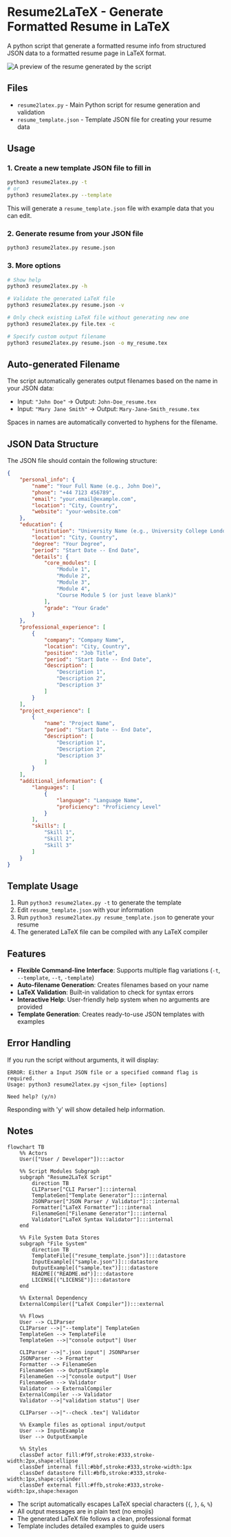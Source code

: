 # Resume2LaTeX - Generate Formatted Resume in LaTeX

A python script that generate a formatted resume  info from structured JSON data to a formatted resume page in LaTeX format.

![A preview of the resume generated by the script](sample.png)

## Files

- `resume2latex.py` - Main Python script for resume generation and validation
- `resume_template.json` - Template JSON file for creating your resume data

## Usage

### 1. Create a new template JSON file to fill in

```bash
python3 resume2latex.py -t
# or
python3 resume2latex.py --template
```

This will generate a `resume_template.json` file with example data that you can edit.

### 2. Generate resume from your JSON file

```bash
python3 resume2latex.py resume.json
```

### 3. More options

```bash
# Show help
python3 resume2latex.py -h

# Validate the generated LaTeX file
python3 resume2latex.py resume.json -v

# Only check existing LaTeX file without generating new one
python3 resume2latex.py file.tex -c

# Specify custom output filename
python3 resume2latex.py resume.json -o my_resume.tex
```

## Auto-generated Filename

The script automatically generates output filenames based on the name in your JSON data:
- Input: `"John Doe"` → Output: `John-Doe_resume.tex`
- Input: `"Mary Jane Smith"` → Output: `Mary-Jane-Smith_resume.tex`

Spaces in names are automatically converted to hyphens for the filename.

## JSON Data Structure

The JSON file should contain the following structure:

```json
{
    "personal_info": {
        "name": "Your Full Name (e.g., John Doe)",
        "phone": "+44 7123 456789",
        "email": "your.email@example.com",
        "location": "City, Country",
        "website": "your-website.com"
    },
    "education": {
        "institution": "University Name (e.g., University College London)",
        "location": "City, Country",
        "degree": "Your Degree",
        "period": "Start Date -- End Date",
        "details": {
            "core_modules": [
                "Module 1",
                "Module 2",
                "Module 3",
                "Module 4",
                "Course Module 5 (or just leave blank)"
            ],
            "grade": "Your Grade"
        }
    },
    "professional_experience": [
        {
            "company": "Company Name",
            "location": "City, Country",
            "position": "Job Title",
            "period": "Start Date -- End Date",
            "description": [
                "Description 1",
                "Description 2",
                "Description 3"
            ]
        }
    ],
    "project_experience": [
        {
            "name": "Project Name",
            "period": "Start Date -- End Date",
            "description": [
                "Description 1",
                "Description 2",
                "Description 3"
            ]
        }
    ],
    "additional_information": {
        "languages": [
            {
                "language": "Language Name",
                "proficiency": "Proficiency Level"
            }
        ],
        "skills": [
            "Skill 1",
            "Skill 2",
            "Skill 3"
        ]
    }
}
```

## Template Usage

1. Run `python3 resume2latex.py -t` to generate the template
2. Edit `resume_template.json` with your information
3. Run `python3 resume2latex.py resume_template.json` to generate your resume
4. The generated LaTeX file can be compiled with any LaTeX compiler

## Features

- **Flexible Command-line Interface**: Supports multiple flag variations (`-t`, `--template`, `--t`, `-template`)
- **Auto-filename Generation**: Creates filenames based on your name
- **LaTeX Validation**: Built-in validation to check for syntax errors
- **Interactive Help**: User-friendly help system when no arguments are provided
- **Template Generation**: Creates ready-to-use JSON templates with examples

## Error Handling

If you run the script without arguments, it will display:
```
ERROR: Either a Input JSON file or a specified command flag is required.
Usage: python3 resume2latex.py <json_file> [options]

Need help? (y/n)
```

Responding with 'y' will show detailed help information. 

## Notes

```mermaid
flowchart TB
    %% Actors
    User(["User / Developer"]):::actor

    %% Script Modules Subgraph
    subgraph "Resume2LaTeX Script"
        direction TB
        CLIParser["CLI Parser"]:::internal
        TemplateGen["Template Generator"]:::internal
        JSONParser["JSON Parser / Validator"]:::internal
        Formatter["LaTeX Formatter"]:::internal
        FilenameGen["Filename Generator"]:::internal
        Validator["LaTeX Syntax Validator"]:::internal
    end

    %% File System Data Stores
    subgraph "File System"
        direction TB
        TemplateFile[("resume_template.json")]:::datastore
        InputExample[("sample.json")]:::datastore
        OutputExample[("sample.tex")]:::datastore
        README[("README.md")]:::datastore
        LICENSE[("LICENSE")]:::datastore
    end

    %% External Dependency
    ExternalCompiler(["LaTeX Compiler"]):::external

    %% Flows
    User --> CLIParser
    CLIParser -->|"--template"| TemplateGen
    TemplateGen --> TemplateFile
    TemplateGen -->|"console output"| User

    CLIParser -->|".json input"| JSONParser
    JSONParser --> Formatter
    Formatter --> FilenameGen
    FilenameGen --> OutputExample
    FilenameGen -->|"console output"| User
    FilenameGen --> Validator
    Validator --> ExternalCompiler
    ExternalCompiler --> Validator
    Validator -->|"validation status"| User

    CLIParser -->|"--check .tex"| Validator

    %% Example files as optional input/output
    User --> InputExample
    User --> OutputExample

    %% Styles
    classDef actor fill:#f9f,stroke:#333,stroke-width:2px,shape:ellipse
    classDef internal fill:#bbf,stroke:#333,stroke-width:1px
    classDef datastore fill:#bfb,stroke:#333,stroke-width:1px,shape:cylinder
    classDef external fill:#ffb,stroke:#333,stroke-width:1px,shape:hexagon
```

- The script automatically escapes LaTeX special characters (`{`, `}`, `&`, `%`)
- All output messages are in plain text (no emojis)
- The generated LaTeX file follows a clean, professional format
- Template includes detailed examples to guide users
